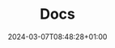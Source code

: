 ---
weight: 999
title: Docs
description: ""
icon: "article"
date: "2024-03-07T08:48:28+01:00"
lastmod: "2024-03-07T08:48:28+01:00"
draft: false
toc: true
layout: hextra-home
---